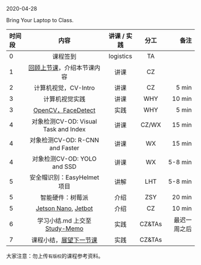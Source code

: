2020-04-28

Bring Your Laptop to Class. 

| 时间段   |  内容     |  讲课 / 实践     |   分工  |   备注       |
| :---     | :----:   |   :----:    |    :----:    |       ---: |
|   0      | 课程签到  |  logistics   |     TA     |        |
|   1      | [回顾上节课](../WW10/WW10-stis-plan.md)，介绍本节课内容 |    讲课     |   CZ   |      |
|   2      | 计算机视觉，CV-Intro |  讲课    |    CZ    |     5 min    |
|   3      | 计算机视觉实践   |  讲课    |   WHY      |      10 min   |
|   3      | [OpenCV，FaceDetect](../../IntelligentComputing/face-detect)  |  实践 |   WHY      |   5 min  |
|   4      | 对象检测CV-OD: Visual Task and Index | 讲课   |  CZ/WX |  15 min  |
|   4      | 对象检测CV-OD: R-CNN and Faster | 讲课   |  WX |  15 min  |
|   4      | 对象检测CV-OD: YOLO and SSD | 讲课   |  WX |  5-8 min  |
|   5      | 安全帽识别：EasyHelmet项目 |   讲解   |  LHT |  5-8 min |
|   5      | 智能硬件：树莓派 |   介绍   |  ZSY |  20 min |
|   5      | [Jetson Nano](https://devblogs.nvidia.com/jetson-nano-ai-computing/), [Jetbot](https://github.com/NVIDIA-AI-IOT/jetbot/wiki) |  介绍    | CZ  |   10 min   |
|   6      | 学习小结.md 上交至[Study-Memo](../../Study-Memo)   |  实践    |     CZ&TAs     |   最迟一周之后     |
|   7      | 课程小结，[展望下一节课](../WW12/WW12-stis-plan.md)   |  实践  |     CZ&TAs     |      |



大家注意：勿上传``有版权``的课程参考资料。

